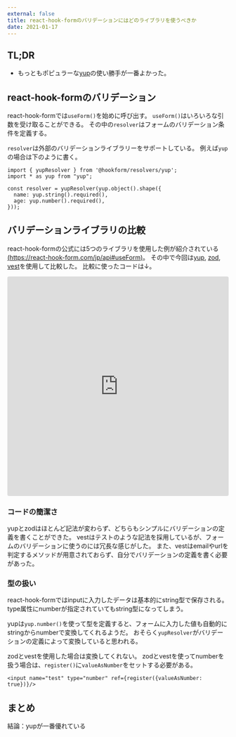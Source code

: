 ```yaml
---
external: false
title: react-hook-formのバリデーションにはどのライブラリを使うべきか
date: 2021-01-17
---
```


## TL;DR
- もっともポピュラーな[yup](https://github.com/jquense/yup)の使い勝手が一番よかった。

## react-hook-formのバリデーション

react-hook-formでは`useForm()`を始めに呼び出す。
`useForm()`はいろいろな引数を受け取ることができる。
その中の`resolver`はフォームのバリデーション条件を定義する。

`resolver`は外部のバリデーションライブラリーをサポートしている。
例えば`yup`の場合は下のように書く。

```tsx
import { yupResolver } from '@hookform/resolvers/yup';
import * as yup from "yup";

const resolver = yupResolver(yup.object().shape({
  name: yup.string().required(),
  age: yup.number().required(),
}));
```

## バリデーションライブラリの比較

react-hook-formの公式には5つのライブラリを使用した例が紹介されている[(https://react-hook-form.com/jp/api#useForm)](https://react-hook-form.com/jp/api#useForm)。
その中で今回は[yup](https://www.npmjs.com/package/yup), [zod](https://www.npmjs.com/package/zod), [vest](https://www.npmjs.com/package/vest)を使用して比較した。
比較に使ったコードは↓。

<iframe src="https://codesandbox.io/embed/react-hook-form-resolvers-sample-x6uih?fontsize=14&hidenavigation=1&theme=dark"
     style="width:100%; height:500px; border:0; border-radius: 4px; overflow:hidden;"
     title="react-hook-form-resolvers-sample"
     allow="accelerometer; ambient-light-sensor; camera; encrypted-media; geolocation; gyroscope; hid; microphone; midi; payment; usb; vr; xr-spatial-tracking"
     sandbox="allow-forms allow-modals allow-popups allow-presentation allow-same-origin allow-scripts"
   ></iframe>

### コードの簡潔さ

yupとzodはほとんど記法が変わらず、どちらもシンプルにバリデーションの定義を書くことができた。
vestはテストのような記法を採用しているが、フォームのバリデーションに使うのには冗長な感じがした。
また、vestはemailやurlを判定するメソッドが用意されておらず、自分でバリデーションの定義を書く必要があった。

### 型の扱い

react-hook-formではinputに入力したデータは基本的にstring型で保存される。
type属性にnumberが指定されていてもstring型になってしまう。

yupは`yup.number()`を使って型を定義すると、フォームに入力した値も自動的にstringからnumberで変換してくれるようだ。
おそらく`yupResolver`がバリデーションの定義によって変換していると思われる。

zodとvestを使用した場合は変換してくれない。
zodとvestを使ってnumberを扱う場合は、`register()`に`valueAsNumber`をセットする必要がある。

```tsx
<input name="test" type="number" ref={register({valueAsNumber: true})}/>
```

## まとめ

<!-- textlint-disable ja-technical-writing/ja-no-mixed-period -->
結論：yupが一番優れている
<!-- textlint-able ja-technical-writing/ja-no-mixed-period -->
